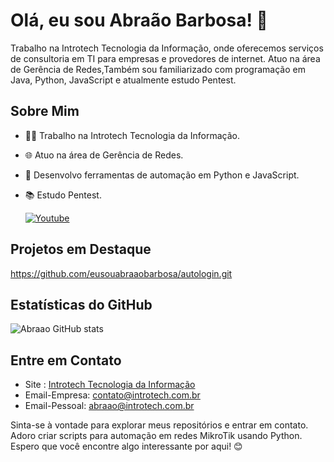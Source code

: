# Olá, eu sou Abraão Barbosa! 👋

Trabalho na Introtech Tecnologia da Informação, onde oferecemos serviços de consultoria em TI para empresas e provedores de internet. Atuo na área de Gerência de Redes,Também sou familiarizado com programação em Java, Python, JavaScript e atualmente estudo Pentest.

## Sobre Mim

- 👨‍💻 Trabalho na Introtech Tecnologia da Informação.
- 🌐 Atuo na área de Gerência de Redes.
- 🚀 Desenvolvo ferramentas de automação em Python e JavaScript.
- 📚 Estudo Pentest.

  [![Youtube](https://img.shields.io/badge/YouTube-FF0000?style=for-the-badge&logo=youtube&logoColor=white)](https://www.youtube.com/@eusouabraaobarbosa)

## Projetos em Destaque

https://github.com/eusouabraaobarbosa/autologin.git


## Estatísticas do GitHub

![Abraao GitHub stats](https://github-readme-stats.vercel.app/api?username=eusouabraaobarbosa&show_icons=true&theme=radical&count_private=true)

## Entre em Contato

- Site : [Introtech Tecnologia da Informação](https://www.introtech.com.br)
- Email-Empresa: contato@introtech.com.br
- Email-Pessoal: abraao@introtech.com.br

Sinta-se à vontade para explorar meus repositórios e entrar em contato. Adoro criar scripts para automação em redes MikroTik usando Python. Espero que você encontre algo interessante por aqui! 😊
